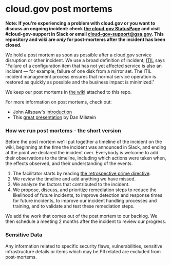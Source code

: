 # cloud.gov post mortems

**Note: If you're experiencing a problem with cloud.gov or you want to discuss an ongoing incident: check [the cloud.gov StatusPage](http://cloudgov.statuspage.io/) and visit #cloud-gov-support in Slack or email cloud-gov-support@gsa.gov. This repository and wiki are *only* for post-mortems after the incident has been closed.**

We hold a post mortem as soon as possible after a cloud.gov service disruption or other incident. We use a broad definition of incident; [ITIL](https://en.wikipedia.org/wiki/ITIL) says "Failure of a configuration item that has not yet affected service is also an incident — for example, failure of one disk from a mirror set. The ITIL incident management process ensures that normal service operation is restored as quickly as possible and the business impact is minimized."

We keep our post mortems in [the wiki](https://github.com/18F/cloud-gov-postmortems/wiki) attached to this repo.

For more information on post mortems, check out:

* John Allspaw's [introduction](https://codeascraft.com/2012/05/22/blameless-postmortems/)
* This [great presentation](http://www.slideshare.net/danmil30/how-to-run-a-postmortem-with-humans-not-robots-velocity-2013) by Dan Milstein

### How we run post mortems - the short version

Before the post mortem we'll put together a timeline of the incident on the wiki, beginning at the time the incident was announced in Slack, and ending at the point we declared the incident over. Everybody is welcome to add their observations to the timeline, including which actions were taken when, the effects observed, and their understanding of the events.

<!-- #4 is important for IR-4 and SI-2 -->

1. The facilitator starts by reading [the retrospective prime directive](http://www.retrospectives.com/pages/retroPrimeDirective.html).
2. We review the timeline and add anything we have missed.
3. We analyze the factors that contributed to the incident.
4. We propose, discuss, and prioritize remediation steps to reduce the likelihood of future incidents, to improve detection and response times for future incidents, to improve our incident handling processes and training, and to validate and test these remediation steps.

We add the work that comes out of the post mortem to our backlog. We then schedule a meeting 2 months after the incident to review our progress.

### Sensitive Data
Any information related to specific security flaws, vulnerabilities, sensitive infrastructure details or items which may be PII related are excluded from post-mortems.
